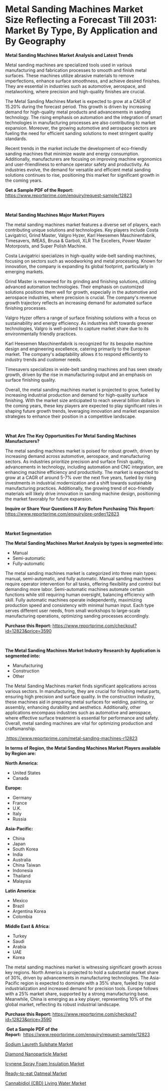 <p><h1>Metal Sanding Machines Market Size Reflecting a Forecast Till 2031: Market By Type, By Application and By Geography</h1></p><p><strong>Metal Sanding Machines Market Analysis and Latest Trends</strong></p>
<p><p>Metal sanding machines are specialized tools used in various manufacturing and fabrication processes to smooth and finish metal surfaces. These machines utilize abrasive materials to remove imperfections, enhance surface smoothness, and achieve desired finishes. They are essential in industries such as automotive, aerospace, and metalworking, where precision and high-quality finishes are crucial.</p><p>The Metal Sanding Machines Market is expected to grow at a CAGR of 15.20% during the forecast period. This growth is driven by increasing demand for high-quality metal products and advancements in sanding technology. The rising emphasis on automation and the integration of smart technologies in manufacturing processes are also contributing to market expansion. Moreover, the growing automotive and aerospace sectors are fueling the need for efficient sanding solutions to meet stringent quality standards.</p><p>Recent trends in the market include the development of eco-friendly sanding machines that minimize waste and energy consumption. Additionally, manufacturers are focusing on improving machine ergonomics and user-friendliness to enhance operator safety and productivity. As industries evolve, the demand for versatile and efficient metal sanding solutions continues to rise, positioning this market for significant growth in the coming years.</p></p>
<p><strong>Get a Sample PDF of the Report:&nbsp;</strong> <a href="https://www.reportprime.com/enquiry/request-sample/12823?utm_campaign=1509&utm_medium=2&utm_source=Github&utm_content=ia&utm_term=10102024&utm_id=metal-sanding-machines">https://www.reportprime.com/enquiry/request-sample/12823</a></p>
<p>&nbsp;</p>
<p><strong>Metal Sanding Machines Major Market Players</strong></p>
<p><p>The metal sanding machines market features a diverse set of players, each contributing unique solutions and technologies. Key players include Costa Lavigatrici, Grind Master, Valgro Hyzer, Karl Heesemen Maschinenfabrik, Timesavers, IMEAS, Brusa & Garboli, XLR The Excellers, Power Master Motorposts, and Super Polish Machine.</p><p>Costa Lavigatrici specializes in high-quality wide-belt sanding machines, focusing on sectors such as woodworking and metal processing. Known for innovation, the company is expanding its global footprint, particularly in emerging markets.</p><p>Grind Master is renowned for its grinding and finishing solutions, utilizing advanced automation technologies. Their emphasis on customized solutions positions them well for growth, especially in the automotive and aerospace industries, where precision is crucial. The company's revenue growth trajectory reflects an increasing demand for automated surface finishing processes.</p><p>Valgro Hyzer offers a range of surface finishing solutions with a focus on sustainability and energy efficiency. As industries shift towards greener technologies, Valgro is well-poised to capture market share due to its environmentally friendly practices.</p><p>Karl Heesemen Maschinenfabrik is recognized for its bespoke machine design and engineering excellence, catering primarily to the European market. The company's adaptability allows it to respond efficiently to industry trends and customer needs.</p><p>Timesavers specializes in wide-belt sanding machines and has seen steady growth, driven by the rise in manufacturing output and an emphasis on surface finishing quality.</p><p>Overall, the metal sanding machines market is projected to grow, fueled by increasing industrial production and demand for high-quality surface finishing. With the market size anticipated to reach several billion dollars in the coming years, these key players are expected to play significant roles in shaping future growth trends, leveraging innovation and market expansion strategies to enhance their position in a competitive landscape.</p></p>
<p>&nbsp;</p>
<p><strong>What Are The Key Opportunities For Metal Sanding Machines Manufacturers?</strong></p>
<p><p>The metal sanding machines market is poised for robust growth, driven by increasing demand across automotive, aerospace, and manufacturing sectors. As industries prioritize precision and surface finish quality, advancements in technology, including automation and CNC integration, are enhancing machine efficiency and productivity. The market is expected to grow at a CAGR of around 5-7% over the next five years, fueled by rising investments in industrial modernization and a shift towards sustainable manufacturing practices. Additionally, the growing trend of eco-friendly materials will likely drive innovation in sanding machine design, positioning the market favorably for future expansion.</p></p>
<p><strong>Inquire or Share Your Questions If Any Before Purchasing This Report:</strong> <a href="https://www.reportprime.com/enquiry/pre-order/12823?utm_campaign=1509&utm_medium=2&utm_source=Github&utm_content=ia&utm_term=10102024&utm_id=metal-sanding-machines">https://www.reportprime.com/enquiry/pre-order/12823</a></p>
<p>&nbsp;</p>
<p><strong>Market Segmentation</strong></p>
<p><strong>The Metal Sanding Machines Market Analysis by types is segmented into:</strong></p>
<p><ul><li>Manual</li><li>Semi-automatic</li><li>Fully-automatic</li></ul></p>
<p><p>The metal sanding machines market is categorized into three main types: manual, semi-automatic, and fully automatic. Manual sanding machines require operator intervention for all tasks, offering flexibility and control but demanding more labor. Semi-automatic machines automate certain functions while still requiring human oversight, balancing efficiency with skill. Fully automatic machines operate independently, maximizing production speed and consistency with minimal human input. Each type serves different user needs, from small workshops to large-scale manufacturing operations, optimizing sanding processes accordingly.</p></p>
<p><strong>Purchase this Report:&nbsp;</strong><a href="https://www.reportprime.com/checkout?id=12823&price=3590&utm_campaign=1509&utm_medium=2&utm_source=Github&utm_content=ia&utm_term=10102024&utm_id=metal-sanding-machines">https://www.reportprime.com/checkout?id=12823&price=3590</a></p>
<p>&nbsp;</p>
<p><strong>The Metal Sanding Machines Market Industry Research by Application is segmented into:</strong></p>
<p><ul><li>Manufacturing</li><li>Construction</li><li>Other</li></ul></p>
<p><p>The Metal Sanding Machines market finds significant applications across various sectors. In manufacturing, they are crucial for finishing metal parts, ensuring high precision and surface quality. In the construction industry, these machines aid in preparing metal surfaces for welding, painting, or assembly, enhancing durability and aesthetics. Additionally, other applications encompass industries such as automotive and aerospace, where effective surface treatment is essential for performance and safety. Overall, metal sanding machines are vital for optimizing production and craftsmanship.</p></p>
<p><a href="https://www.reportprime.com/metal-sanding-machines-r12823?utm_campaign=1509&utm_medium=2&utm_source=Github&utm_content=ia&utm_term=10102024&utm_id=metal-sanding-machines">&nbsp;https://www.reportprime.com/metal-sanding-machines-r12823</a></p>
<p><strong>In terms of Region, the Metal Sanding Machines Market Players available by Region are:</strong></p>
<p>
    <p> <strong> North America: </strong>
        <ul>
            <li>United States</li>
            <li>Canada</li>
        </ul>
        </p> 
    <p> <strong> Europe: </strong>
        <ul>
            <li>Germany</li>
            <li>France</li>
            <li>U.K.</li>
            <li>Italy</li>
            <li>Russia</li>
        </ul>
        </p> 
    <p> <strong> Asia-Pacific: </strong>
        <ul>
            <li>China</li>
            <li>Japan</li>
            <li>South Korea</li>
            <li>India</li>
            <li>Australia</li>
            <li>China Taiwan</li>
            <li>Indonesia</li>
            <li>Thailand</li>
            <li>Malaysia</li>
        </ul>
        </p> 
    <p> <strong> Latin America: </strong>
        <ul>
            <li>Mexico</li>
            <li>Brazil</li>
            <li>Argentina Korea</li>
            <li>Colombia</li>
        </ul>
        </p> 
    <p> <strong> Middle East & Africa: </strong>
        <ul>
            <li>Turkey</li>
            <li>Saudi</li>
            <li>Arabia</li>
            <li>UAE</li>
            <li>Korea</li>
        </ul>
    </p>
    </p>
<p><p>The metal sanding machines market is witnessing significant growth across key regions. North America is projected to hold a substantial market share of 30%, driven by advancements in manufacturing technologies. The Asia-Pacific region is expected to dominate with a 35% share, fueled by rapid industrialization and increased demand for precision tools. Europe follows with a 25% market share, supported by a strong manufacturing base. Meanwhile, China is emerging as a key player, representing 10% of the global market, reflecting its robust industrial landscape.</p></p>
<p><strong>Purchase this Report: </strong><a href="https://www.reportprime.com/checkout?id=12823&price=3590&utm_campaign=1509&utm_medium=2&utm_source=Github&utm_content=ia&utm_term=10102024&utm_id=metal-sanding-machines">https://www.reportprime.com/checkout?id=12823&price=3590</a></p>
<p>&nbsp;<strong>Get a Sample PDF of the Report:&nbsp;&nbsp;</strong><a href="https://www.reportprime.com/enquiry/request-sample/12823?utm_campaign=1509&utm_medium=2&utm_source=Github&utm_content=ia&utm_term=10102024&utm_id=metal-sanding-machines">https://www.reportprime.com/enquiry/request-sample/12823</a></p>
<p><strong></strong></p>
<p><p><a href="https://www.linkedin.com/pulse/sodium-laureth-sulphate-market-pulse-54-expansion-blueprint-hiekf?utm_campaign=1509&utm_medium=2&utm_source=Github&utm_content=ia&utm_term=10102024&utm_id=metal-sanding-machines">Sodium Laureth Sulphate Market</a></p><p><a href="https://www.linkedin.com/pulse/diamond-nanoparticle-spectrum-usage-patterns-sector-evolution-03pte?utm_campaign=1509&utm_medium=2&utm_source=Github&utm_content=ia&utm_term=10102024&utm_id=metal-sanding-machines">Diamond Nanoparticle Market</a></p><p><a href="https://www.linkedin.com/pulse/icynene-spray-foam-insulation-market-segmentation-geographical-5kile?utm_campaign=1509&utm_medium=2&utm_source=Github&utm_content=ia&utm_term=10102024&utm_id=metal-sanding-machines">Icynene Spray Foam Insulation Market</a></p><p><a href="https://issuu.com/reportprime-2/docs/ready-to-eat-oatmeal-market-size-20_a970612d12175a?utm_campaign=1509&utm_medium=2&utm_source=Github&utm_content=ia&utm_term=10102024&utm_id=metal-sanding-machines">Ready-to-eat Oatmeal Market</a></p><p><a href="https://issuu.com/reportprime-2/docs/cannabidiol-cbd-living-water-market_c1e83cb6ae5d0c?utm_campaign=1509&utm_medium=2&utm_source=Github&utm_content=ia&utm_term=10102024&utm_id=metal-sanding-machines">Cannabidiol (CBD) Living Water Market</a></p></p>
